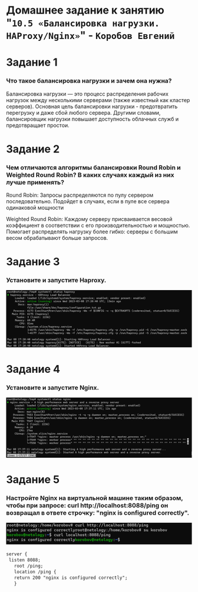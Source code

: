 # Домашнее задание к занятию "`10.5 «Балансировка нагрузки. HAProxy/Nginx»`" - `Коробов Евгений`


# Задание 1
### Что такое балансировка нагрузки и зачем она нужна?

Балансировка нагрузки — это процесс распределения рабочих нагрузок между несколькими серверами (также известный как кластер серверов). Основная цель балансировки нагрузки - предотвратить перегрузку и даже сбой любого сервера.  Другими словами, балансировщик нагрузки повышает доступность облачных служб и предотвращает простои.


# Задание 2
###  Чем отличаются алгоритмы балансировки Round Robin и Weighted Round Robin? В каких случаях каждый из них лучше применять?

Round Robin: Запросы распределяются по пулу сервером последовательно.
Подойдет в случаях, если в пуле все сервера одинаковой мощности

Weighted Round Robin:  Каждому серверу присваивается весовой коэффициент в соответствии с его производительностью и мощностью. 
Помогает распределять нагрузку более гибко: серверы с большим весом обрабатывают больше запросов. 




# Задание 3
### Установите и запустите Haproxy.
 ![3](https://github.com/nespaces/srlb-homeworks/blob/main/img/24.png)


# Задание 4
### Установите и запустите Nginx.
 ![4](https://github.com/nespaces/srlb-homeworks/blob/main/img/25.png)

# Задание 5
### Настройте Nginx на виртуальной машине таким образом, чтобы при запросе: curl http://localhost:8088/ping он возвращал в ответе строчку: "nginx is configured correctly".
 ![5](https://github.com/nespaces/srlb-homeworks/blob/main/img/26.png)
 
 ```
 server { 
  listen 8088; 
	root /ping;
	location /ping {
	return 200 "nginx is configured correctly";
	} 
  ```
